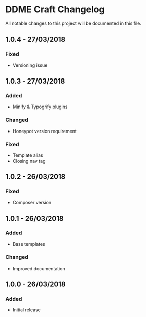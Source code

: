 # DDME Craft Changelog
All notable changes to this project will be documented in this file.

## 1.0.4 - 27/03/2018

### Fixed
- Versioning issue

## 1.0.3 - 27/03/2018

### Added
- Minify & Typogrify plugins

### Changed
- Honeypot version requirement

### Fixed
- Template alias
- Closing nav tag

## 1.0.2 - 26/03/2018

### Fixed
- Composer version

## 1.0.1 - 26/03/2018

### Added
- Base templates

### Changed
- Improved documentation

## 1.0.0 - 26/03/2018

### Added
- Initial release
